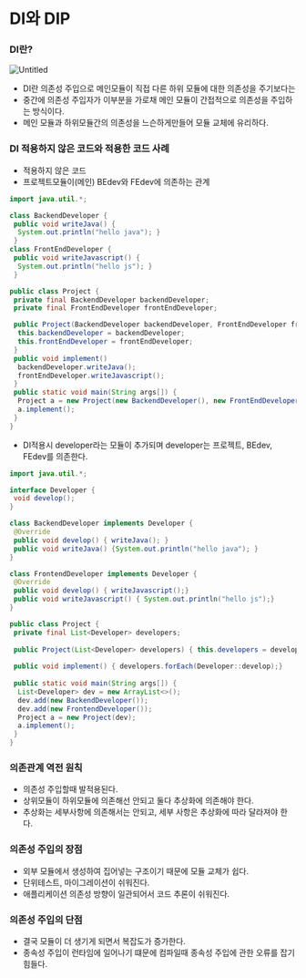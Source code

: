 # DI와 DIP

### DI란?

![Untitled](https://s3-us-west-2.amazonaws.com/secure.notion-static.com/56c57c57-5ede-4bd4-a9a7-2ad3896f25dc/Untitled.png)

- DI란 의존성 주입으로 메인모듈이 직접 다른 하위 모듈에 대한 의존성을 주기보다는
- 중간에 의존성 주입자가 이부분을 가로채 메인 모듈이 간접적으로 의존성을 주입하는 방식이다.
- 메인 모듈과 하위모듈간의 의존성을 느슨하게만들어 모듈 교체에 유리하다.

### DI 적용하지 않은 코드와 적용한 코드 사례

- 적용하지 않은 코드
- 프로젝트모듈이(메인) BEdev와 FEdev에 의존하는 관계

```java
import java.util.*;

class BackendDeveloper { 
 public void writeJava() {
  System.out.println("hello java"); }
 }
class FrontEndDeveloper {
 public void writeJavascript() {
  System.out.println("hello js"); }
 }

public class Project {
 private final BackendDeveloper backendDeveloper; 
 private final FrontEndDeveloper frontEndDeveloper;

 public Project(BackendDeveloper backendDeveloper, FrontEndDeveloper frontEndDeveloper) {
  this.backendDeveloper = backendDeveloper;
  this.frontEndDeveloper = frontEndDeveloper; 
 }
 public void implement() 
  backendDeveloper.writeJava(); 
  frontEndDeveloper.writeJavascript();
 }
 public static void main(String args[]) {
  Project a = new Project(new BackendDeveloper(), new FrontEndDeveloper());
  a.implement();
 } 
}
```

- DI적용시 developer라는 모듈이 추가되며 developer는 프로젝트, BEdev, FEdev를 의존한다.

```java
import java.util.*;

interface Developer { 
 void develop();
}

class BackendDeveloper implements Developer { 
 @Override
 public void develop() { writeJava(); }
 public void writeJava() {System.out.println("hello java"); }
}

class FrontendDeveloper implements Developer {
 @Override
 public void develop() { writeJavascript();}
 public void writeJavascript() { System.out.println("hello js");} 
}

public class Project {
 private final List<Developer> developers;
 
 public Project(List<Developer> developers) { this.developers = developers;}
 
 public void implement() { developers.forEach(Developer::develop);}
 
 public static void main(String args[]) { 
  List<Developer> dev = new ArrayList<>(); 
  dev.add(new BackendDeveloper());
  dev.add(new FrontendDeveloper());
  Project a = new Project(dev); 
  a.implement();
 } 
}
```

### 의존관계 역전 원칙

- 의존성 주입할때 발적용된다.
- 상위모듈이 하위모듈에 의존해선 안되고 둘다 추상화에 의존해야 한다.
- 추상화는 세부사항에 의존해서는 안되고, 세부 사항은 추상화에 따라 달라져야 한다.

### 의존성 주입의 장점

- 외부 모듈에서 생성하여 집어넣는 구조이기 때문에 모듈 교체가 쉽다.
- 단위테스트, 마이그레이션이 쉬워진다.
- 애플리케이션 의존성 방향이 일관되어서 코드 추론이 쉬워진다.

### 의존성 주입의 단점

- 결국 모듈이 더 생기게 되면서 복잡도가 증가한다.
- 종속성 주입이 런타임에 일어나기 떄문에 컴파일때 종속성 주입에 관한 오류를 잡기 힘들다.
